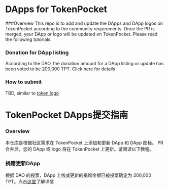 # DApps for TokenPocket
###Overview
This repo is to add and update the DApps and DApp logos on TokenPocket according to the community requirements. Once the PR is merged, your DApp or logo will be updated on TokenPocket. Please read the following tutorials.

### Donation for DApp listing
According to the DAO, the donation amount for a DApp listing or update has been voted to be 200,000 TPT. Click [here](https://snapshot.org/#/tptdao.eth/proposal/0x3f6f81046588af5a89062de6bea4dc92de67fa380cb1823babcf8dde3415f1ad) for details

### How to submit
TBD, similar to [token logo](https://tphelp.gitbook.io/en/wallet-operation/how-to-submit-a-token-logo)



# TokenPocket DApps提交指南
### Overview
本仓库是根据社区需求在 TokenPocket 上添加和更新 DApp 和 DApp 图标。 PR 合并后，您的 DApp 或 logo 将在 TokenPocket 上更新。请阅读以下教程。

### 捐赠更新DApp 
根据 DAO 的投票，DApp 上线或更新的捐赠金额已被投票确定为 200,000 TPT。点击[这里](https://snapshot.org/#/tptdao.eth/proposal/0x3f6f81046588af5a89062de6bea4dc92de67fa380cb1823babcf8dde3415f1ad)了解详情